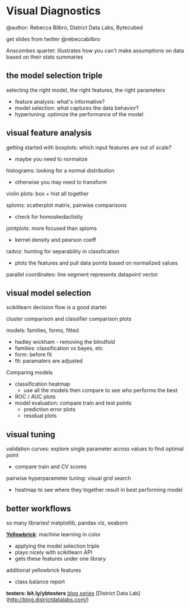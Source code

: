 # Visual Diagnostics
@author: Rebecca Bilbro, District Data Labs, Bytecubed

get slides from twitter @rebeccabilbro

Anscombes quartet: illustrates how you can't make assumptions on data based on their stats summaries

## the model selection triple
selecting the right model, the right features, the right parameters
- feature analysis: what's informative?
- model selection: what captures the data behavior?
- hypertuning: optimize the performance of the model

## visual feature analysis
getting started with boxplots: which input features are out of scale?
- maybe you need to normalize 

histograms: looking for a normal distribution  
- otherwise you may need to transform

violin plots: box + hist all together  

sploms: scatterplot matrix, pairwise comparisons  
- check for homoskedactisity

jointplots: more focused than sploms  
- kernel density and pearson coeff

radviz: hunting for separability in classfication  
- plots the features and pull data points based on normalized values

parallel coordinates: line segment represents datapoint vector  

## visual model selection
scikitlearn decision flow is a good starter  

cluster comparison and classifier comparison plots 

models: families, forms, fitted  
- hadley wickham - removing the blindfold  
- families: classification vs bayes, etc
- form: before fit
- fit: paramaters are adjusted 

Comparing models
- classification heatmap
    - use all the models then compare to see who performs the best
- ROC / AUC plots
- model evaluation: compare train and test points
    - prediction error plots
    - residual plots

## visual tuning
validation curves: explore single parameter across values to find optimal point 
- compare train and CV scores  

pairwise hyperparameter tuning: visual grid search  
- heatmap to see where they together result in best performing model

## better workflows
so many libraries! matplotlib, pandas viz, seaborn 

**[Yellowbrick](https://github.com/DistrictDataLabs/yellowbrick)**: machine learning in color
- applying the model selection triple
- plays nicely with scikitlearn API
- gets these features under one library 

additional yellowbrick features  
- class balance report

**testers: bit.ly/ybtesters**
[blog series](http://blog.districtdatalabs.com/visual-diagnostics-for-more-informed-machine-learning-part-1)
[District Data Lab] (http://blog.districtdatalabs.com/)
